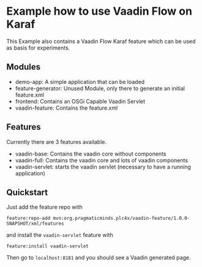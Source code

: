 # Example how to use Vaadin Flow on Karaf

This Example also contains a Vaadin Flow Karaf feature which can be used as basis for experiments.

## Modules

* demo-app: A simple application that can be loaded
* feature-generator: Unused Module, only there to generate an initial feature.xml
* frontend: Contains an OSGi Capable Vaadin Servlet
* vaadin-feature: Contains the feature.xml

## Features

Currently there are 3 features available.

* vaadin-base: Contains the vaadin core without components
* vaadin-full: Contains the vaadin core and lots of vaadin components
* vaadin-servlet: starts the vaadin servlet (necessary to have a running application)

## Quickstart

Just add the feature repo with 
```
feature:repo-add mvn:org.pragmaticminds.plc4x/vaadin-feature/1.0.0-SNAPSHOT/xml/features
``` 
and install the `vaadin-servlet` feature with
```
feature:install vaadin-servlet
```
Then go to `localhost:8181` and you should see a Vaadin generated page.